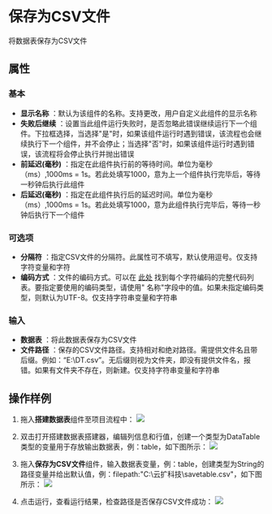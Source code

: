 # 保存为CSV文件

将数据表保存为CSV文件

## 属性

### 基本

- **显示名称** ：默认为该组件的名称。支持更改，用户自定义此组件的显示名称
- **失败后继续** ：设置当此组件运行失败时，是否忽略此错误继续运行下一个组件。下拉框选择，当选择"是"时，如果该组件运行时遇到错误，该流程也会继续执行下一个组件，并不会停止；当选择"否"时，如果该组件运行时遇到错误，该流程将会停止执行并抛出错误
- **前延迟(毫秒)** ：指定在此组件执行前的等待时间。单位为毫秒（ms）,1000ms = 1s。若此处填写1000，意为上一个组件执行完毕后，等待一秒钟后执行此组件
- **后延迟(毫秒)** ：指定在此组件执行后的延迟时间。单位为毫秒（ms）,1000ms = 1s。若此处填写1000，意为此组件执行完毕后，等待一秒钟后执行下一个组件

### 可选项

- **分隔符** ：指定CSV文件的分隔符。此属性可不填写，默认使用逗号。仅支持字符变量和字符
- **编码方式** ：文件的编码方式。可以在 [此处](../Appendix/Encoding.md) 找到每个字符编码的完整代码列表。要指定要使用的编码类型，请使用&quot; 名称&quot;字段中的值。如果未指定编码类型，则默认为UTF-8。仅支持字符串变量和字符串

### 输入

- **数据表** ：将此数据表保存为CSV文件
- **文件路径** ：保存的CSV文件路径。支持相对和绝对路径。需提供文件名且带后缀。例如：“E:\DT.csv”。无后缀则视为文件夹，即没有提供文件名，报错。如果有文件夹不存在，则新建。仅支持字符串变量和字符串

## 操作样例

1. 拖入**搭建数据表**组件至项目流程中：
![](https://docimages.blob.core.chinacloudapi.cn/images/Activities/BulidDataTable20201224.png)

2. 双击打开搭建数据表搭建器，编辑列信息和行值，创建一个类型为DataTable类型的变量用于存放输出数据表，例：table，如下图所示：
![](https://docimages.blob.core.chinacloudapi.cn/images/Activities/RemoveDuplicateRow20201228.png)

3. 拖入**保存为CSV文件**组件，输入数据表变量，例：table，创建类型为String的路径变量并给出默认值，例：filepath:"C:\云扩科技\savetable.csv"，如下图所示：
![](https://docimages.blob.core.chinacloudapi.cn/images/Activities/SaveToCSV20201229.png)

4. 点击运行，查看运行结果，检查路径是否保存CSV文件成功：
![](https://docimages.blob.core.chinacloudapi.cn/images/Activities/SaveToCSV2020122902.png)